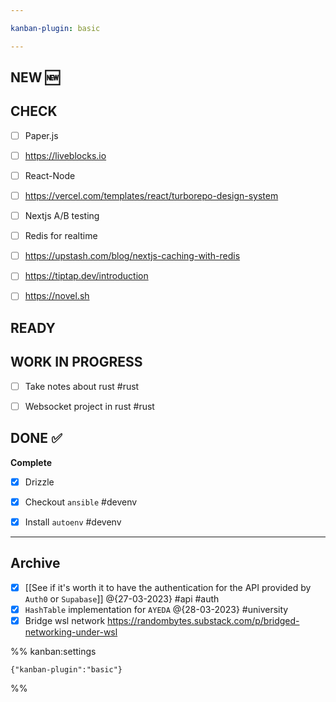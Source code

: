 ```yaml
---

kanban-plugin: basic

---
```


## NEW :new:



## CHECK

- [ ] Paper.js
- [ ] https://liveblocks.io
- [ ] React-Node
- [ ] https://vercel.com/templates/react/turborepo-design-system
- [ ] Nextjs A/B testing
- [ ] Redis for realtime
- [ ] https://upstash.com/blog/nextjs-caching-with-redis
- [ ] https://tiptap.dev/introduction
- [ ] https://novel.sh


## READY



## WORK IN PROGRESS

- [ ] Take notes about rust #rust
- [ ] Websocket project in rust #rust


## DONE :white_check_mark:

**Complete**
- [x] Drizzle
- [x] Checkout `ansible` #devenv
- [x] Install `autoenv` #devenv


***

## Archive

- [x] [[See if it's worth it to have the authentication for the API provided by `Auth0` or  `Supabase`]] @{27-03-2023} #api #auth
- [x] `HashTable` implementation for `AYEDA`  @{28-03-2023} #university
- [x] Bridge wsl network https://randombytes.substack.com/p/bridged-networking-under-wsl

%% kanban:settings
```
{"kanban-plugin":"basic"}
```
%%
